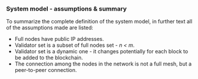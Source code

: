 ### System model - assumptions & summary

To summarize the complete definition of the system model, in further text all of the assumptions made are listed:
* Full nodes have public IP addresses.
* Validator set is a subset of full nodes set - *n < m*.
* Validator set is a dynamic one - it changes potentially for each block to be added to the blockchain.
* The connection among the nodes in the network is not a full mesh, but a peer-to-peer connection.
<!--stackedit_data:
eyJoaXN0b3J5IjpbLTEzNjM4NjgwMzAsMzk4Nzc4NDM3XX0=
-->